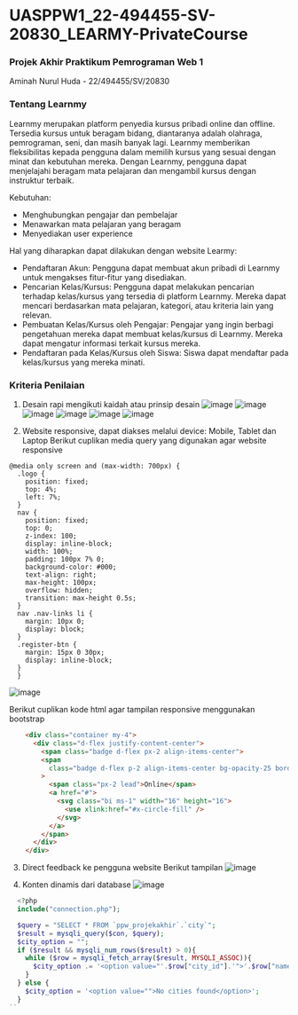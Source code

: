 # UASPPW1_22-494455-SV-20830_LEARMY-PrivateCourse

### Projek Akhir Praktikum Pemrograman Web 1
Aminah Nurul Huda - 22/494455/SV/20830

### Tentang Learnmy
Learnmy merupakan platform penyedia kursus pribadi online dan offline. Tersedia kursus untuk beragam bidang, diantaranya adalah olahraga, pemrograman, seni, dan masih banyak lagi. Learnmy memberikan fleksibilitas kepada pengguna dalam memilih kursus yang sesuai dengan minat dan kebutuhan mereka. Dengan Learnmy, pengguna dapat menjelajahi beragam mata pelajaran dan mengambil kursus dengan instruktur terbaik.

Kebutuhan:
- Menghubungkan pengajar dan pembelajar
- Menawarkan mata pelajaran yang beragam
- Menyediakan user experience

Hal yang diharapkan dapat dilakukan dengan website Learmy:
- Pendaftaran Akun: Pengguna dapat membuat akun pribadi di Learnmy untuk mengakses fitur-fitur yang disediakan.
- Pencarian Kelas/Kursus: Pengguna dapat melakukan pencarian terhadap kelas/kursus yang tersedia di platform Learnmy. Mereka dapat mencari berdasarkan mata pelajaran, kategori, atau kriteria lain yang relevan.
- Pembuatan Kelas/Kursus oleh Pengajar: Pengajar yang ingin berbagi pengetahuan mereka dapat membuat kelas/kursus di Learnmy. Mereka dapat mengatur informasi terkait kursus mereka.
- Pendaftaran pada Kelas/Kursus oleh Siswa: Siswa dapat mendaftar pada kelas/kursus yang mereka minati.

### Kriteria Penilaian
1. Desain rapi mengikuti kaidah atau prinsip desain
![image](https://github.com/aminhnh/UASPPW1_22-494455-SV-20830_LEARMY-PrivateCourse/assets/109867158/64b40fd6-adf4-4e3e-b14c-5ea9e0d5bb05)
![image](https://github.com/aminhnh/UASPPW1_22-494455-SV-20830_LEARMY-PrivateCourse/assets/109867158/f818de10-eee6-4c14-a64c-af0aaa208b75)
![image](https://github.com/aminhnh/UASPPW1_22-494455-SV-20830_LEARMY-PrivateCourse/assets/109867158/a9b3b2c4-7c29-40d9-bcb0-4b0bcbb35ab7)
![image](https://github.com/aminhnh/UASPPW1_22-494455-SV-20830_LEARMY-PrivateCourse/assets/109867158/d4b6da0f-2f3b-4c7e-9bb6-2525e0b7d9d6)
![image](https://github.com/aminhnh/UASPPW1_22-494455-SV-20830_LEARMY-PrivateCourse/assets/109867158/e848bbe8-9e4b-4236-8ee2-7f394425e089)
![image](https://github.com/aminhnh/UASPPW1_22-494455-SV-20830_LEARMY-PrivateCourse/assets/109867158/a76c0550-d561-4bb4-acad-87fd617b7615)

2. Website responsive, dapat diakses melalui device: Mobile, Tablet dan Laptop
Berikut cuplikan media query yang digunakan agar website responsive
```csss
@media only screen and (max-width: 700px) {
  .logo {
    position: fixed;
    top: 4%;
    left: 7%;
  }
  nav {
    position: fixed;
    top: 0;
    z-index: 100;
    display: inline-block;
    width: 100%;
    padding: 100px 7% 0;
    background-color: #000;
    text-align: right;
    max-height: 100px;
    overflow: hidden;
    transition: max-height 0.5s;
  }
  nav .nav-links li {
    margin: 10px 0;
    display: block;
  }
  .register-btn {
    margin: 15px 0 30px;
    display: inline-block;
  }
  }
```

![image](https://github.com/aminhnh/UASPPW1_22-494455-SV-20830_LEARMY-PrivateCourse/assets/109867158/0927e0f5-8220-45de-a67e-eba728ce8d72)


Berikut cuplikan kode html agar tampilan responsive menggunakan bootstrap
```html
    <div class="container my-4">
      <div class="d-flex justify-content-center">
        <span class="badge d-flex px-2 align-items-center">
        <span
          class="badge d-flex p-2 align-items-center bg-opacity-25 border border-primary rounded-pill"
        >
          <span class="px-2 lead">Online</span>
          <a href="#">
            <svg class="bi ms-1" width="16" height="16">
              <use xlink:href="#x-circle-fill" />
            </svg>
          </a>
        </span>
      </div>
    </div>
```
   
3. Direct feedback ke pengguna website
Berikut tampilan
![image](https://github.com/aminhnh/UASPPW1_22-494455-SV-20830_LEARMY-PrivateCourse/assets/109867158/1c0096eb-727a-4ca1-a53d-f2041f7747a3)

   
4. Konten dinamis dari database
![image](https://github.com/aminhnh/UASPPW1_22-494455-SV-20830_LEARMY-PrivateCourse/assets/109867158/b0fdce99-cdbc-4a22-af88-325a9725e11c)
```php
  <?php
  include("connection.php");

  $query = "SELECT * FROM `ppw_projekakhir`.`city`";
  $result = mysqli_query($con, $query);
  $city_option = "";
  if ($result && mysqli_num_rows($result) > 0){
    while ($row = mysqli_fetch_array($result, MYSQLI_ASSOC)){
      $city_option .= '<option value="'.$row["city_id"].'">'.$row["name"].', '.$row["province"].'</option>';
    }
  } else {
    $city_option = '<option value="">No cities found</option>';
  }
``

